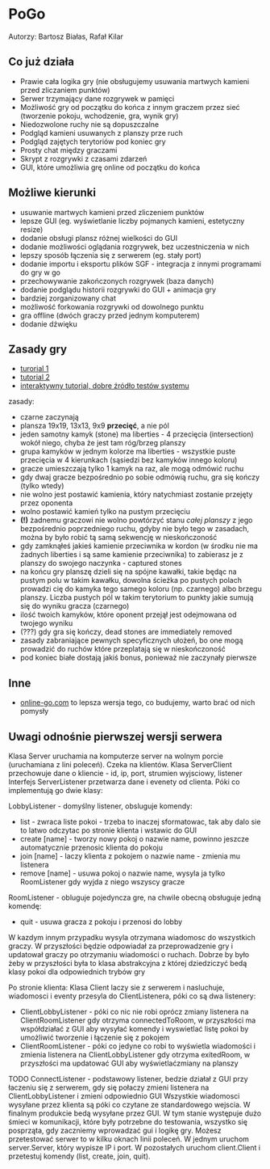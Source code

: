 # PoGo

Autorzy: Bartosz Białas, Rafał Kilar

## Co już działa
* Prawie cała logika gry (nie obsługujemy usuwania martwych kamieni przed zliczaniem punktów)
* Serwer trzymający dane rozgrywek w pamięci
* Możliwość gry od początku do końca z innym graczem przez sieć (tworzenie pokoju, wchodzenie, gra, wynik gry)
* Niedozwolone ruchy nie są dopuszczalne
* Podgląd kamieni usuwanych z planszy prze ruch
* Podgląd zajętych terytoriów pod koniec gry
* Prosty chat między graczami
* Skrypt z rozgrywki z czasami zdarzeń
* GUI, które umożliwia grę online od początku do końca

## Możliwe kierunki
* usuwanie martwych kamieni przed zliczeniem punktów
* lepsze GUI (eg. wyświetlanie liczby pojmanych kamieni, estetyczny resize)
* dodanie obsługi plansz różnej wielkości do GUI
* dodanie możliwości oglądania rozgrywek, bez uczestniczenia w nich
* lepszy sposób łączenia się z serwerem (eg. stały port)
* dodanie importu i eksportu plików SGF - integracja z innymi programami do gry w go
* przechowywanie zakończonych rozgrywek (baza danych)
* dodanie podglądu historii rozgrywki do GUI + animacja gry
* bardziej zorganizowany chat
* możliwość forkowania rozgrywki od dowolnego punktu
* gra offline (dwóch graczy przed jednym komputerem)
* dodanie dźwięku

## Zasady gry
* [turorial 1](https://www.youtube.com/watch?v=5PTXdR8hLlQ)
* [tutorial 2](https://www.youtube.com/watch?v=YPMog4LAmvg)
* [interaktywny tutorial, dobre źródło testów systemu](https://online-go.com/learn-to-play-go/)

zasady:
* czarne zaczynają
* plansza 19x19, 13x13, 9x9 **przecięć**, a nie pól
* jeden samotny kamyk (stone) ma liberties - 4 przecięcia (intersection) wokół niego, chyba że jest tam róg/brzeg planszy
* grupa kamyków w jednym kolorze ma liberties - wszystkie puste przecięcia w 4 kierunkach (sąsiedzi bez kamyków innego koloru)
* gracze umieszczają tylko 1 kamyk na raz, ale mogą odmówić ruchu
* gdy dwaj gracze bezpośrednio po sobie odmówią ruchu, gra się kończy (tylko wtedy)
* nie wolno jest postawić kamienia, który natychmiast zostanie przejęty przez oponenta
* wolno postawić kamień tylko na pustym przecięciu
* **(!)** żadnemu graczowi nie wolno powtórzyć stanu *całej planszy* z jego bezpośrednio poprzedniego ruchu, gdyby nie było
tego w zasadach, można by było robić tą samą sekwencję w nieskończoność
* gdy zamknąłeś jakieś kamienie przeciwnika w kordon (w środku nie ma żadnych liberties i są same kamienie przeciwnika) to
zabierasz je z planszy do swojego naczynka - captured stones
* na końcu gry planszę dzieli się na spójne kawałki, takie będąc na pustym polu w takim kawałku, dowolna ścieżka po pustych
polach prowadzi cię do kamyka tego samego koloru (np. czarnego) albo brzegu planszy. Liczba pustych pól w takim terytorium to
punkty jakie sumują się do wyniku gracza (czarnego)
* ilość twoich kamyków, które oponent przejął jest odejmowana od twojego wyniku
* (???) gdy gra się kończy, dead stones are immediately removed
* zasady zabraniające pewnych specyficznych ułożeń, bo one mogą prowadzić do ruchów które przeplatają
się w nieskończoność
* pod koniec białe dostają jakiś bonus, ponieważ nie zaczynały pierwsze

## Inne
* [online-go.com](/online-go.com) to lepsza wersja tego, co budujemy, warto brać od nich pomysły

## Uwagi odnośnie pierwszej wersji serwera
Klasa Server uruchamia na komputerze server na wolnym porcie (uruchamiana z lini poleceń). Czeka na klientów.
Klasa ServerClient przechowuje dane o kliencie - id, ip, port, strumien wyjsciowy, listener
Interfejs ServerListener przetwarza dane i evenety od clienta. Póki co implementują go dwie klasy:

LobbyListener - domyślny listener, obsluguje komendy:
* list - zwraca liste pokoi - trzeba to inaczej sformatowac, tak aby dalo sie to latwo odczytac po stronie klienta i wstawic do GUI
* create [name] - tworzy nowy pokoj o nazwie name, powinno jeszcze automatycznie przenosic klienta do pokoju
* join [name] - laczy klienta z pokojem o nazwie name - zmienia mu listenera
* remove [name] - usuwa pokoj o nazwie name, wysyla ja tylko RoomListener gdy wyjda z niego wszyscy gracze

RoomListener - obluguje pojedyncza gre, na chwile obecną obsługuje jedną komendę:
* quit - usuwa gracza z pokoju i przenosi do lobby

W kazdym innym przypadku wysyla otrzymana wiadomosc do wszystkich graczy.
W przyszłości będzie odpowiadał za przeprowadzenie gry i updatował graczy po otrzymaniu wiadomości o ruchach. Dobrze by było żeby w przyszłości była to klasa abstrakcyjna z której dziedziczyć bedą klasy pokoi dla odpowiednich trybów gry

Po stronie klienta:
Klasa Client laczy sie z serwerem i nasluchuje, wiadomosci i eventy przesyla do ClientListenera, póki co są dwa listenery:
* ClientLobbyListener - póki co nic nie robi oprócz zmiany listenera na ClientRoomListener gdy otrzyma connectedToRoom, w przyszłości ma współdziałać z GUI aby wysyłać komendy i wyswietlać listę pokoi by umożliwić tworzenie i łączenie się z pokojem
* ClientRoomListener - póki co jedyne co robi to wyświetla wiadomości i zmienia listenera na ClientLobbyListener gdy otrzyma exitedRoom, w przyszłości ma updatować GUI aby wyświetlaćzmiany na planszy

TODO ConnectListener - podstawowy listener, bedzie działał z GUI przy łaczeniu się z serwerem, gdy się połaczy zmieni listenera na ClientLobbyListener i zmieni odpowiednio GUI
Wszystkie wiadomosci wysyłane przez klienta są póki co czytane ze standardowego wejscia. W finalnym produkcie bedą wysyłane przez GUI.
W tym stanie występuje dużo śmieci w komunikacji, które były potrzebne do testowania, wszystko się posprząta, gdy zaczniemy wprowadzać gui i logikę gry.
Możesz przetestować serwer to w kilku oknach linii poleceń. W jednym uruchom server.Server, który wypisze IP i port. W pozostałych uruchom client.Client i przetestuj komendy (list, create, join, quit).
